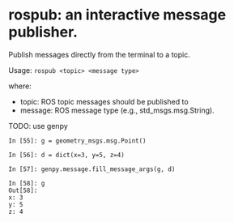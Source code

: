 # rospub: an interactive message publisher.


Publish messages directly from the terminal to a topic.

Usage: `rospub <topic> <message type>`

where:
  - topic: ROS topic messages should be published to
  - message: ROS message type (e.g., std_msgs.msg.String).





TODO: use genpy
```
In [55]: g = geometry_msgs.msg.Point()

In [56]: d = dict(x=3, y=5, z=4)

In [57]: genpy.message.fill_message_args(g, d)

In [58]: g
Out[58]:
x: 3
y: 5
z: 4
```